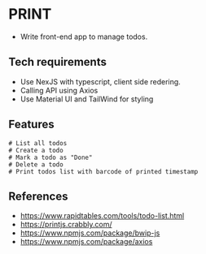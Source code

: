 # PRINT
- Write front-end app to manage todos.

## Tech requirements
- Use NexJS with typescript, client side redering.
- Calling API using Axios
- Use Material UI and TailWind for styling

## Features
```
# List all todos
# Create a todo
# Mark a todo as "Done"
# Delete a todo
# Print todos list with barcode of printed timestamp 
```

## References
- https://www.rapidtables.com/tools/todo-list.html
- https://printjs.crabbly.com/
- https://www.npmjs.com/package/bwip-js
- https://www.npmjs.com/package/axios



